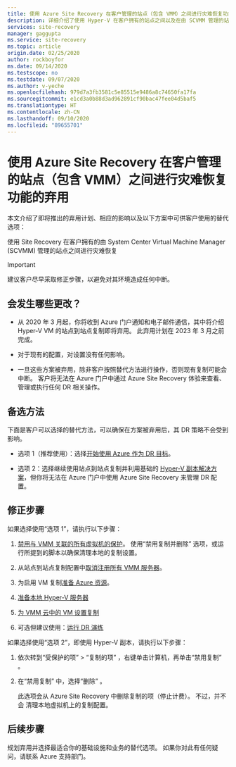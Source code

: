 ```yaml
---
title: 使用 Azure Site Recovery 在客户管理的站点（包含 VMM）之间进行灾难恢复功能的弃用| Azure
description: 详细介绍了使用 Hyper-V 在客户拥有的站点之间以及在由 SCVMM 管理的站点之间通过 Azure Site Discovery 进行灾难恢复这一功能即将弃用，并详细介绍了替代选项
services: site-recovery
manager: gaggupta
ms.service: site-recovery
ms.topic: article
origin.date: 02/25/2020
author: rockboyfor
ms.date: 09/14/2020
ms.testscope: no
ms.testdate: 09/07/2020
ms.author: v-yeche
ms.openlocfilehash: 979d7a3fb3581c5e85515e9486a8c74650fa17fa
ms.sourcegitcommit: e1cd3a0b88d3ad962891cf90bac47fee04d5baf5
ms.translationtype: HT
ms.contentlocale: zh-CN
ms.lasthandoff: 09/10/2020
ms.locfileid: "89655701"
---
```

<!--Characters Content only-->
# <a name="deprecation-of-disaster-recovery-between-customer-managed-sites-with-vmm-using-azure-site-recovery"></a>使用 Azure Site Recovery 在客户管理的站点（包含 VMM）之间进行灾难恢复功能的弃用

本文介绍了即将推出的弃用计划、相应的影响以及以下方案中可供客户使用的替代选项：

使用 Site Recovery 在客户拥有的由 System Center Virtual Machine Manager (SCVMM) 管理的站点之间进行灾难恢复

> [!IMPORTANT]
> 建议客户尽早采取修正步骤，以避免对其环境造成任何中断。 

## <a name="what-changes-should-you-expect"></a>会发生哪些更改？

- 从 2020 年 3 月起，你将收到 Azure 门户通知和电子邮件通信，其中将介绍 Hyper-V VM 的站点到站点复制即将弃用。 此弃用计划在 2023 年 3 月之前完成。

- 对于现有的配置，对设置没有任何影响。

- 一旦这些方案被弃用，除非客户按照替代方法进行操作，否则现有复制可能会中断。 客户将无法在 Azure 门户中通过 Azure Site Recovery 体验来查看、管理或执行任何 DR 相关操作。

## <a name="alternatives"></a>备选方法 

下面是客户可以选择的替代方法，可以确保在方案被弃用后，其 DR 策略不会受到影响。 

- 选项 1（推荐使用）：选择[开始使用 Azure 作为 DR 目标](hyper-v-vmm-azure-tutorial.md)。

- 选项 2：选择继续使用站点到站点复制并利用基础的 [Hyper-V 副本解决方案](https://docs.microsoft.com/windows-server/virtualization/hyper-v/manage/set-up-hyper-v-replica)，但你将无法在 Azure 门户中使用 Azure Site Recovery 来管理 DR 配置。 

## <a name="remediation-steps"></a>修正步骤

如果选择使用“选项 1”，请执行以下步骤：

1. [禁用与 VMM 关联的所有虚拟机的保护](site-recovery-manage-registration-and-protection.md#disable-protection-for-a-hyper-v-virtual-machine-replicating-to-secondary-vmm-server-using-the-system-center-vmm-to-vmm-scenario)。 使用“禁用复制并删除”  选项，或运行所提到的脚本以确保清理本地的复制设置。 

2. 从站点到站点复制配置中[取消注册所有 VMM 服务器](site-recovery-manage-registration-and-protection.md#unregister-a-vmm-server)。

3. 为启用 VM 复制[准备 Azure 资源](tutorial-prepare-azure-for-hyperv.md)。
4. [准备本地 Hyper-V 服务器](hyper-v-prepare-on-premises-tutorial.md)
5. [为 VMM 云中的 VM 设置复制](hyper-v-vmm-azure-tutorial.md)
6. 可选但建议使用：[运行 DR 演练](tutorial-dr-drill-azure.md)

如果选择使用“选项 2”，即使用 Hyper-V 副本，请执行以下步骤：

1. 依次转到“受保护的项”   > “复制的项”  ，右键单击计算机，再单击“禁用复制”  。
2. 在“禁用复制”  中，选择“删除”  。

    此选项会从 Azure Site Recovery 中删除复制的项（停止计费）。 不过，并不会  清理本地虚拟机上的复制配置。 

## <a name="next-steps"></a>后续步骤
规划弃用并选择最适合你的基础设施和业务的替代选项。 如果你对此有任何疑问，请联系 Azure 支持部门。

<!-- Update_Description: update meta properties, wording update, update link -->